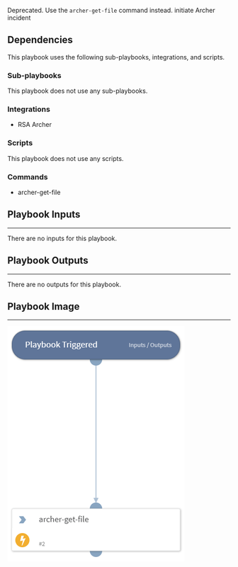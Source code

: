 Deprecated. Use the `archer-get-file` command instead.
initiate Archer incident

## Dependencies

This playbook uses the following sub-playbooks, integrations, and scripts.

### Sub-playbooks

This playbook does not use any sub-playbooks.

### Integrations

* RSA Archer

### Scripts

This playbook does not use any scripts.

### Commands

* archer-get-file

## Playbook Inputs

---
There are no inputs for this playbook.

## Playbook Outputs

---
There are no outputs for this playbook.

## Playbook Image

---

![Archer initiate incident](../doc_files/Archer_initiate_incident.png)
